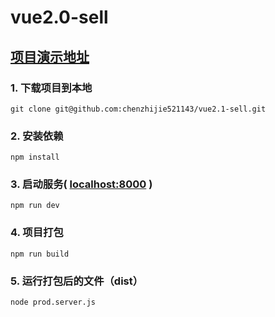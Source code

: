 # vue2.0-sell
## [项目演示地址](https://chenzhijie521143.github.io/vue2.1-sell/index.html#/goods)
### 1. 下载项目到本地
```
git clone git@github.com:chenzhijie521143/vue2.1-sell.git
```
### 2. 安装依赖
```
npm install 
```
### 3. 启动服务( [localhost:8000](localhost:8000) )
```
npm run dev
```
### 4. 项目打包
```
npm run build 
```
### 5. 运行打包后的文件（dist）
```
node prod.server.js 
```
